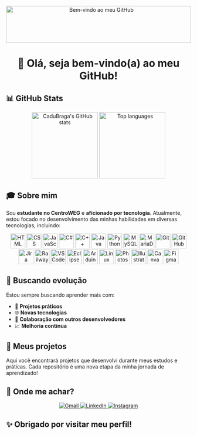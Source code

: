 <p align="center">
  <img 
    src="https://media.giphy.com/media/xT9IgzoKnwFNmISR8I/giphy.gif" 
    alt="Bem-vindo ao meu GitHub" 
    width="100%" 
    height="100" 
    style="object-fit:cover; display:block;"/>
</p>

<h1 align="center">👋 Olá, seja bem-vindo(a) ao meu GitHub!</h1>

## 📊 GitHub Stats

<p align="center">
  <img src="https://github-readme-stats.vercel.app/api?username=CaduBraga&show_icons=true&theme=dark&count_private=true" alt="CaduBraga's GitHub stats" height="180em"/>
  <img src="https://github-readme-stats.vercel.app/api/top-langs/?username=CaduBraga&layout=compact&theme=dark" alt="Top languages" height="180em"/>
</p>

## 🎓 Sobre mim

Sou **estudante no CentroWEG** e **aficionado por tecnologia**. Atualmente, estou focado no desenvolvimento das minhas habilidades em diversas tecnologias, incluindo:

<p align="center">
  <!-- Linguagens e tecnologias -->
  <img src="https://cdn.jsdelivr.net/gh/devicons/devicon/icons/html5/html5-original.svg" width="40px" title="HTML"/>
  <img src="https://cdn.jsdelivr.net/gh/devicons/devicon/icons/css3/css3-original.svg" width="40px" title="CSS"/>
  <img src="https://cdn.jsdelivr.net/gh/devicons/devicon/icons/javascript/javascript-original.svg" width="40px" title="JavaScript"/>
  <img src="https://cdn.jsdelivr.net/gh/devicons/devicon/icons/csharp/csharp-original.svg" width="40px" title="C#"/>
  <img src="https://cdn.jsdelivr.net/gh/devicons/devicon/icons/cplusplus/cplusplus-original.svg" width="40px" title="C++"/>
  <img src="https://cdn.jsdelivr.net/gh/devicons/devicon/icons/java/java-original.svg" width="40px" title="Java"/>
  <img src="https://cdn.jsdelivr.net/gh/devicons/devicon/icons/python/python-original.svg" width="40px" title="Python"/>

  <!-- Bancos de dados -->
  <img src="https://cdn.jsdelivr.net/gh/devicons/devicon/icons/mysql/mysql-original.svg" width="40px" title="MySQL"/>
  <img src="https://cdn.jsdelivr.net/gh/devicons/devicon/icons/mariadb/mariadb-original.svg" width="40px" title="MariaDB"/>

  <!-- Versionamento e plataformas -->
  <img src="https://cdn.jsdelivr.net/gh/devicons/devicon/icons/git/git-original.svg" width="40px" title="Git"/>
  <img src="https://cdn.jsdelivr.net/gh/devicons/devicon/icons/github/github-original.svg" width="40px" title="GitHub"/>
  <img src="https://cdn.jsdelivr.net/gh/devicons/devicon/icons/jira/jira-original.svg" width="40px" title="Jira"/>
  <img src="https://railway.app/favicon.ico" width="40px" title="Railway"/>

  <!-- Editores e IDEs -->
  <img src="https://cdn.jsdelivr.net/gh/devicons/devicon/icons/vscode/vscode-original.svg" width="40px" title="VSCode"/>
  <img src="https://cdn.jsdelivr.net/gh/devicons/devicon/icons/eclipse/eclipse-original.svg" width="40px" title="Eclipse"/>

  <!-- Outros -->
  <img src="https://cdn.jsdelivr.net/gh/devicons/devicon/icons/arduino/arduino-original.svg" width="40px" title="Arduino"/>
  <img src="https://cdn.jsdelivr.net/gh/devicons/devicon/icons/linux/linux-original.svg" width="40px" title="Linux"/>

  <!-- Ferramentas de design e produtividade -->
  <img src="https://cdn.jsdelivr.net/gh/devicons/devicon/icons/photoshop/photoshop-line.svg" width="40px" title="Photoshop"/>
  <img src="https://cdn.jsdelivr.net/gh/devicons/devicon/icons/illustrator/illustrator-plain.svg" width="40px" title="Illustrator"/>
  <img src="https://cdn.jsdelivr.net/gh/devicons/devicon/icons/canva/canva-original.svg" width="40px" title="Canva"/>
  <img src="https://cdn.jsdelivr.net/gh/devicons/devicon/icons/figma/figma-original.svg" width="40px" title="Figma"/>
</p>

## 🚀 Buscando evolução

Estou sempre buscando aprender mais com:

- 🔨 **Projetos práticos**
- 🌐 **Novas tecnologias**
- 🤝 **Colaboração com outros desenvolvedores**
- 📈 **Melhoria contínua**

## 📂 Meus projetos

Aqui você encontrará projetos que desenvolvi durante meus estudos e práticas. Cada repositório é uma nova etapa da minha jornada de aprendizado!

## 🧭 Onde me achar?

<p align="center">
  <a href="mailto:carlos_e_braga@estudante.sesisenai.org.br" target="_blank">
    <img src="https://img.shields.io/badge/GMAIL-D14836?style=for-the-badge&logo=gmail&logoColor=white" alt="Gmail"/>
  </a>
  <a href="https://www.linkedin.com/in/cadu-braga" target="_blank">
    <img src="https://img.shields.io/badge/LINKEDIN-0A66C2?style=for-the-badge&logo=linkedin&logoColor=white" alt="LinkedIn"/>
  </a>
  <a href="https://www.instagram.com/braga_cadu/" target="_blank">
    <img src="https://img.shields.io/badge/INSTAGRAM-E4405F?style=for-the-badge&logo=instagram&logoColor=white" alt="Instagram"/>
  </a>
</p>

## ✨ Obrigado por visitar meu perfil!
